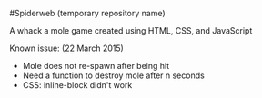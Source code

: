 #Spiderweb
(temporary repository name)

A whack a mole game created using HTML, CSS, and JavaScript


Known issue: (22 March 2015)

- Mole does not re-spawn after being hit
- Need a function to destroy mole after n seconds
- CSS: inline-block didn't work